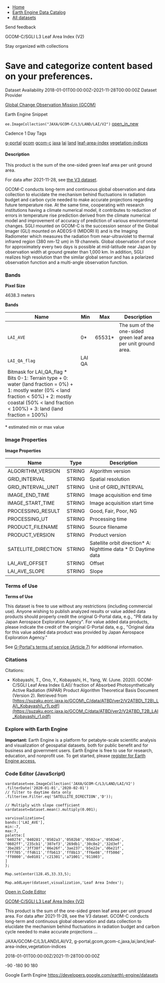 



* [Home](https://developers.google.com/)
* [Earth Engine Data Catalog](https://developers.google.com/earth-engine/datasets)
* [All datasets](https://developers.google.com/earth-engine/datasets/catalog)





 
 
 Send feedback
 
 

GCOM\-C/SGLI L3 Leaf Area Index (V2\)


 
 Stay organized with collections
 

 
 Save and categorize content based on your preferences.
=======================================================================================================================================








Dataset Availability
2018\-01\-01T00:00:00Z–2021\-11\-28T00:00:00Z
Dataset Provider


[Global Change Observation Mission (GCOM)](https://suzaku.eorc.jaxa.jp/GCOM/index.html)



Earth Engine Snippet


`ee.ImageCollection("JAXA/GCOM-C/L3/LAND/LAI/V2")` 
[open\_in\_new](https://code.earthengine.google.com/?scriptPath=Examples:Datasets/JAXA/JAXA_GCOM-C_L3_LAND_LAI_V2)





Cadence
1 Day
Tags


[g\-portal](/earth-engine/datasets/tags/g-portal)
[gcom](/earth-engine/datasets/tags/gcom)
[gcom\-c](/earth-engine/datasets/tags/gcom-c)
[jaxa](/earth-engine/datasets/tags/jaxa)
[lai](/earth-engine/datasets/tags/lai)
[land](/earth-engine/datasets/tags/land)
[leaf\-area\-index](/earth-engine/datasets/tags/leaf-area-index)
[vegetation\-indices](/earth-engine/datasets/tags/vegetation-indices)








#### Description



This product is the sum of the one\-sided green leaf area per unit ground area.


For data after 2021\-11\-28, see [the V3 dataset](/earth-engine/datasets/catalog/JAXA/GCOM-C/L3/LAND/LAI/V3).


GCOM\-C conducts long\-term and continuous global observation and data collection to elucidate the
mechanism behind fluctuations in radiation budget and carbon cycle needed to make accurate
projections regarding future temperature rise. At the same time, cooperating with research
institutions having a climate numerical model, it contributes to reduction of errors in
temperature rise prediction derived from the climate numerical model and improvement of accuracy
of prediction of various environmental changes. SGLI mounted on GCOM\-C is the succession sensor
of the Global Imager (GLI) mounted on ADEOS\-II (MIDORI II) and is the Imaging Radiometer which
measures the radiation from near\-ultraviolet to thermal infrared region (380 nm\-12 um) in 19
channels. Global observation of once for approximately every two days is possible at
mid\-latitude near Japan by observation width at ground greater than 1,000 km. In addition, SGLI
realizes high resolution than the similar global sensor and has a polarized observation function
and a multi\-angle observation function.





### Bands



**Pixel Size**
  
4638\.3 meters



**Bands**




| Name | Min | Max | Description |
| --- | --- | --- | --- |
| `LAI_AVE` | 0\* | 65531\* | The sum of the one\-sided green leaf area per unit ground area. |
| `LAI_QA_flag` | LAI QA |
| Bitmask for LAI\_QA\_flag * Bits 0\-1: Terrain type 	+ 0: water (land fraction \= 0%) 	+ 1: mostly water (0% \< land fraction \< 50%) 	+ 2: mostly coastal (50% \< land fraction \< 100%) 	+ 3: land (land fraction \= 100%) | | | | | | | | | | | | | | | | | | | | | | | | | | | | | | | | | | | | | | | | | | | | | | | | | | | | | | | | | | | | | | | | | | | | | | | | | | | | | | | | | | | | | | | | | | | | | | | | | | | |


 \* estimated min or max value


### Image Properties


**Image Properties**




| Name | Type | Description |
| --- | --- | --- |
| ALGORITHM\_VERSION | STRING | Algorithm version |
| GRID\_INTERVAL | STRING | Spatial resolution |
| GRID\_INTERVAL\_UNIT | STRING | Unit of GRID\_INTERVAL |
| IMAGE\_END\_TIME | STRING | Image acquisition end time |
| IMAGE\_START\_TIME | STRING | Image acquisition start time |
| PROCESSING\_RESULT | STRING | Good, Fair, Poor, NG |
| PROCESSING\_UT | STRING | Processing time |
| PRODUCT\_FILENAME | STRING | Source filename |
| PRODUCT\_VERSION | STRING | Product version |
| SATELLITE\_DIRECTION | STRING | Satellite orbit direction* A: Nighttime data * D: Daytime data |
| LAI\_AVE\_OFFSET | STRING | Offset |
| LAI\_AVE\_SLOPE | STRING | Slope |




### Terms of Use


**Terms of Use**


This dataset is free to use without any restrictions (including commercial use). Anyone wishing
to publish analyzed results or value added data products should properly credit the original
G\-Portal data, e.g., "PR data by Japan Aerospace Exploration Agency". For value added data
products, please indicate the credit of the original G\-Portal data, e.g., "Original data for
this value added data product was provided by Japan Aerospace Exploration Agency."


See [G\-Portal's terms of service (Article 7\)](https://gportal.jaxa.jp/gpr/index/eula?lang=en)
for additional information.




### Citations



Citations:
* Kobayashi, T., Ono, Y., Kobayashi, H., Yang, W. (June. 2020\). GCOM\-C/SGLI
Leaf Area Index (LAI)/ fraction of Absorbed Photosynthetically Active Radiation (fAPAR) Product
Algorithm Theoretical Basis Document (Version 2\). Retrieved from [https://suzaku.eorc.jaxa.jp/GCOM\_C/data/ATBD/ver2/V2ATBD\_T2B\_LAI\_Kobayashi\_r1\.pdf](https://suzaku.eorc.jaxa.jp/GCOM_C/data/ATBD/ver2/V2ATBD_T2B_LAI_Kobayashi_r1.pdf)





### Explore with Earth Engine


**Important:** 
 Earth Engine is a platform for petabyte\-scale scientific analysis and visualization of
 geospatial datasets, both for public benefit and for business and government users.
 Earth Engine is free to use for research, education, and nonprofit use. To get started, please
 [register for Earth Engine access.](https://console.cloud.google.com/earth-engine)



### Code Editor (JavaScript)



```
vardataset=ee.ImageCollection('JAXA/GCOM-C/L3/LAND/LAI/V2')
.filterDate('2020-01-01','2020-02-01')
// filter to daytime data only
.filter(ee.Filter.eq('SATELLITE_DIRECTION','D'));

// Multiply with slope coefficient
vardataset=dataset.mean().multiply(0.001);

varvisualization={
bands:['LAI_AVE'],
min:-7,
max:7,
palette:[
'040274','040281','0502a3','0502b8','0502ce','0502e6',
'0602ff','235cb1','307ef3','269db1','30c8e2','32d3ef',
'3be285','3ff38f','86e26f','3ae237','b5e22e','d6e21f',
'fff705','ffd611','ffb613','ff8b13','ff6e08','ff500d',
'ff0000','de0101','c21301','a71001','911003',
]
};

Map.setCenter(128.45,33.33,5);

Map.addLayer(dataset,visualization,'Leaf Area Index');
```



[Open in Code Editor](https://code.earthengine.google.com/?scriptPath=Examples:Datasets/JAXA/JAXA_GCOM-C_L3_LAND_LAI_V2)


[GCOM\-C/SGLI L3 Leaf Area Index (V2\)](/earth-engine/datasets/catalog/JAXA_GCOM-C_L3_LAND_LAI_V2)

This product is the sum of the one\-sided green leaf area per unit ground area. For data after 2021\-11\-28, see the V3 dataset. GCOM\-C conducts long\-term and continuous global observation and data collection to elucidate the mechanism behind fluctuations in radiation budget and carbon cycle needed to make accurate projections …

 JAXA/GCOM\-C/L3/LAND/LAI/V2,
 g\-portal,gcom,gcom\-c,jaxa,lai,land,leaf\-area\-index,vegetation\-indices

2018\-01\-01T00:00:00Z/2021\-11\-28T00:00:00Z



 \-90 \-180 90 180
 



Google Earth Engine
https://developers.google.com/earth\-engine/datasets








